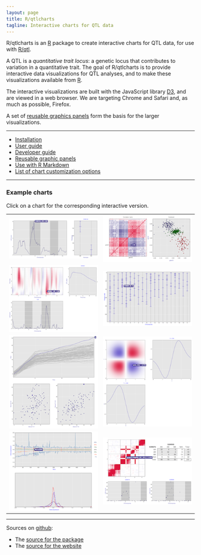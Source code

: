 ```yaml
---
layout: page
title: R/qtlcharts
tagline: Interactive charts for QTL data
---
```


R/qtlcharts is an [R](http://www.r-project.org) package to create
interactive charts for QTL data, for use
with [R/qtl](http://www.rqtl.org).

A QTL is a _quantitative trait locus_: a genetic locus that
contributes to variation in a quantitative trait. The
goal of R/qtlcharts is to provide interactive data visualizations for QTL
analyses, and to make these visualizations available from [R](http://www.r-project.org).

The interactive visualizations are built with the JavaScript library
[D3](http://d3js.org), and are viewed in a web browser. We are
targeting Chrome and Safari and, as much as possible, Firefox.

A set of [reusable graphics panels](pages/panels.html) form the basis
for the larger visualizations.

---

- [Installation](pages/installation.html) 
- [User guide](assets/vignettes/userGuide.html) 
- [Developer guide](assets/vignettes/develGuide.html)
- [Reusable graphic panels](pages/panels.html)
- [Use with R Markdown](assets/vignettes/Rmarkdown.html)
- [List of chart customization options](assets/vignettes/chartOpts.html)

---

### Example charts

Click on a chart for the corresponding interactive version.

<link href="assets/css/image_table.css" rel="stylesheet" />

|                                                                                                                   |                                                                                                       |
| :---------------------------------------------------------------------------------------------------------------: | :---------------------------------------------------------------------------------------------------: |
| [![iplotScanone example](assets/pics/charts/iplotScanone.png)](example/iplotScanone.html)    | [![iplotCorr example](assets/pics/charts/iplotCorr.png)](example/iplotCorr.html) |
| [![iplotMScanone example](assets/pics/charts/iplotMScanone.png)](example/iplotMScanone.html) | [![iplotMap example](assets/pics/charts/iplotMap.png)](example/iplotMap.html)    |
| [![iplotCurves example](assets/pics/charts/iplotCurves.png)](example/iplotCurves.html)       | [![iheatmap example](assets/pics/charts/iheatmap.png)](example/iheatmap.html)    |
| [![iboxplot example](assets/pics/charts/iboxplot.png)](example/iboxplot.html)                | [![iplotRF example](assets/pics/charts/iplotRF.png)](example/iplotRF.html)       |


---

Sources on [github](http://github.com):

- The [source for the package](https://github.com/kbroman/qtlcharts/tree/master)
- The [source for the website](https://github.com/kbroman/qtlcharts/tree/gh-pages)
